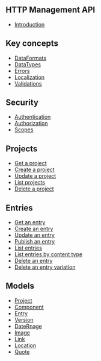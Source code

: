 ## HTTP Management API

* [Introduction](/README.md)

## Key concepts

* [DataFormats](/key-concepts/data-formats.md)
* [DataTypes](/key-concepts/data-types.md)
* [Errors](/key-concepts/errors.md)
* [Localization](/key-concepts/localization.md)
* [Validations](/key-concepts/validations.md)

## Security

* [Authentication](security/authentication.md)
* [Authorization](security/authorization.md)
* [Scopes](security/scopes.md)

## Projects

* [Get a project](/key-concepts/projects.md#get-a-project)
* [Create a project](/key-concepts/projects.md#create-a-project)
* [Update a project](/key-concepts/projects.md#update-a-project)
* [List projects](/key-concepts/projects.md#list-projects)
* [Delete a project](/key-concepts/projects.md#delete-a-project)

<!-- ## Content Types
* [Get a content type](/key-concepts/content-types.md#get-a-content-type)
* [Create a content type](/key-concepts/content-types.md#create-a-content-type)
* [Update a content type](/key-concepts/content-types.md#update-a-content-type)
* [Publish a content type](/key-concepts/content-types.md#publish-a-content-type)
* [List content types](/key-concepts/content-types.md#list-content-types)
* [Delete a content type](/key-concepts/content-types.md#delete-a-content-type)
* [Add a component to a content type](/key-concepts/content-types.md#add-a-component-to-a-content-type) -->

<!-- ## ## Components
* [Get a component](/key-concepts/components.md#get-a-component)
* [Create a component](/key-concepts/components.md#create-a-component)
* [Update a component](/key-concepts/components.md#update-a-component)
* [Publish a component](/key-concepts/components.md#publish-a-component)
* [Delete a component](/key-concepts/components.md#delete-a-component) -->

## Entries

* [Get an entry](/key-concepts/entries.md#get-an-entry)
* [Create an entry](/key-concepts/entries.md#create-an-entry)
* [Update an entry](/key-concepts/entries.md#update-an-entry)
* [Publish an entry](/key-concepts/entries.md#publish-an-entry)
* [List entries](/key-concepts/entries.md#list-entries)
* [List entries by content type](/key-concepts/entries.md#list-entries-by-content-type)
* [Delete an entry](/key-concepts/entries.md#delete-an-entry)
* [Delete an entry variation](/key-concepts/entries.md#delete-an-entry-variation)

## Models

* [Project](/model/project.md)
* [Component](/model/component.md)
* [Entry](/model/entry.md)
* [Version](/model/version.md)
* [DateRnage](/model/date-range.md)
* [Image](/model/image.md)
* [Link](/model/link.md)
* [Location](/model/location.md)
* [Quote](/model/quote.md)

<!-- * [Content type](/model/content-type.md) -->